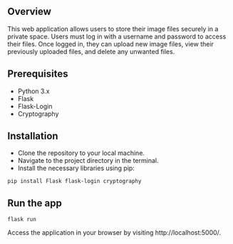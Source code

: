 ## Overview
This web application allows users to store their image files securely in a private space. Users must log in with a username and password to access their files. Once logged in, they can upload new image files, view their previously uploaded files, and delete any unwanted files.

## Prerequisites
- Python 3.x
- Flask
- Flask-Login
- Cryptography

## Installation
- Clone the repository to your local machine.
- Navigate to the project directory in the terminal.
- Install the necessary libraries using pip:

```
pip install Flask flask-login cryptography
```

## Run the app

```
flask run
```

Access the application in your browser by visiting http://localhost:5000/.
